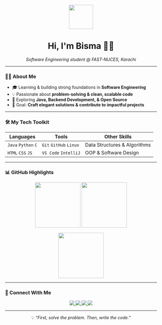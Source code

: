 <!-- Hi GIF -->
<p align="center">
  <img src="https://media.giphy.com/media/hvRJCLFzcasrR4ia7z/giphy.gif" width="80px">
</p>

<h1 align="center">Hi, I'm Bisma 👩‍💻</h1>  

<p align="center">
  <em>Software Engineering student @ FAST-NUCES, Karachi</em>  
</p>

---

### 👩‍💻 About Me  

- 🎓 Learning & building strong foundations in **Software Engineering**  
- 💡 Passionate about **problem-solving & clean, scalable code**  
- 🚀 Exploring **Java, Backend Development, & Open Source**  
- 🎯 Goal: **Craft elegant solutions & contribute to impactful projects**  

---

### 🛠 My Tech Toolkit  

| **Languages** | **Tools** | **Other Skills** |
|---------------|-----------|-----------------|
| `Java` `Python` `C` | `Git` `GitHub` `Linux` | Data Structures & Algorithms |
| `HTML` `CSS` `JS` | `VS Code` `IntelliJ` | OOP & Software Design |

---

### 📊 GitHub Highlights  

<p align="center">
  <img src="https://github-readme-stats.vercel.app/api?username=Bisma-404&show_icons=true&theme=github_dark&hide_border=true" height="150">
  <img src="https://github-readme-stats.vercel.app/api/top-langs/?username=Bisma-404&layout=compact&theme=github_dark&hide_border=true" height="150">
</p>

<p align="center">
  <img src="https://streak-stats.demolab.com?user=Bisma-404&theme=github-dark-blue&hide_border=true" height="150">
</p>

---

### 🤝 Connect With Me  

<p align="center">
  <a href="https://www.linkedin.com/in/bismashahid/">
    <img src="https://img.shields.io/badge/-LinkedIn-0A66C2?style=for-the-badge&logo=linkedin&logoColor=white">
  </a>
  <a href="https://leetcode.com/u/BismaShahid/">
    <img src="https://img.shields.io/badge/-LeetCode-FFA116?style=for-the-badge&logo=leetcode&logoColor=white">
  </a>
  <a href="https://github.com/Bisma-404">
    <img src="https://img.shields.io/badge/-GitHub-181717?style=for-the-badge&logo=github&logoColor=white">
  </a>
  <a href="mailto:bismahere06@gmail.com">
    <img src="https://img.shields.io/badge/-Gmail-D14836?style=for-the-badge&logo=gmail&logoColor=white">
  </a>
</p>

---

<p align="center">
  💡 <em>“First, solve the problem. Then, write the code.”</em>  
</p>
